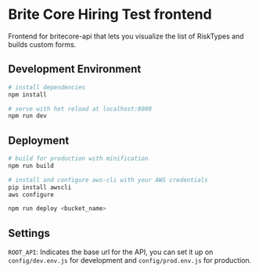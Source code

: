 
Brite Core Hiring Test frontend
===============================

Frontend for britecore-api that lets you visualize the list of RiskTypes and builds custom forms.

Development Environment
-----------------------

``` bash
# install dependencies
npm install

# serve with hot reload at localhost:8080
npm run dev
```

Deployment
----------

``` bash
# build for production with minification
npm run build

# install and configure aws-cli with your AWS credentials
pip install awscli
aws configure

npm run deploy <bucket_name>
```

Settings
--------

`ROOT_API`: Indicates the base url for the API, you can set it up on `config/dev.env.js` for development and `config/prod.env.js` for production.

